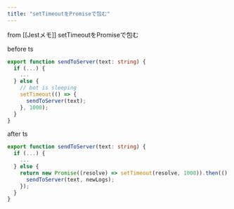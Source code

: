 ```yaml
---
title: "setTimeoutをPromiseで包む"
---
```


from [[Jestメモ]]
setTimeoutをPromiseで包む

before
ts

```typescript
export function sendToServer(text: string) {
  if (...) {
    ...
  } else {
    // bot is sleeping
    setTimeout(() => {
      sendToServer(text);
    }, 1000);
  }
}
```


after
ts

```typescript
export function sendToServer(text: string) {
  if (...) {
    ...
  } else {
    return new Promise((resolve) => setTimeout(resolve, 1000)).then(() => {
      sendToServer(text, newLogs);
    });
  }
} 
```

